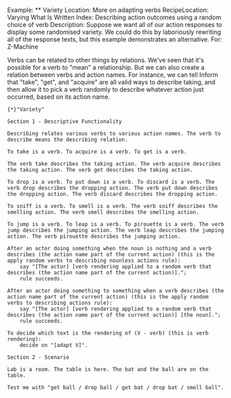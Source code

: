 Example: ** Variety
Location: More on adapting verbs
RecipeLocation: Varying What Is Written
Index: Describing action outcomes using a random choice of verb
Description: Suppose we want all of our action responses to display some randomised variety. We could do this by laboriously rewriting all of the response texts, but this example demonstrates an alternative.
For: Z-Machine

  
Verbs can be related to other things by relations. We've seen that it's possible for a verb to "mean" a relationship. But we can also create a relation between verbs and action names. For instance, we can tell Inform that "take", "get", and "acquire" are all valid ways to describe taking, and then allow it to pick a verb randomly to describe whatever action just occurred, based on its action name.
  

``` inform7
{*}"Variety"

Section 1 - Descriptive Functionality

Describing relates various verbs to various action names. The verb to describe means the describing relation.

To take is a verb. To acquire is a verb. To get is a verb.

The verb take describes the taking action. The verb acquire describes the taking action. The verb get describes the taking action.

To drop is a verb. To put down is a verb. To discard is a verb. The verb drop describes the dropping action. The verb put down describes the dropping action. The verb discard describes the dropping action.

To sniff is a verb. To smell is a verb. The verb sniff describes the smelling action. The verb smell describes the smelling action.

To jump is a verb. To leap is a verb. To pirouette is a verb. The verb jump describes the jumping action. The verb leap describes the jumping action. The verb pirouette describes the jumping action.

After an actor doing something when the noun is nothing and a verb describes (the action name part of the current action) (this is the apply random verbs to describing nounless actions rule):
	say "[The actor] [verb rendering applied to a random verb that describes (the action name part of the current action)].";
	rule succeeds.

After an actor doing something to something when a verb describes (the action name part of the current action) (this is the apply random verbs to describing actions rule):
	say "[The actor] [verb rendering applied to a random verb that describes (the action name part of the current action)] [the noun].";
	rule succeeds.

To decide which text is the rendering of (V - verb) (this is verb rendering):
	decide on "[adapt V]".

Section 2 - Scenario

Lab is a room. The table is here. The bat and the ball are on the table.

Test me with "get ball / drop ball / get bat / drop bat / smell ball".
```

